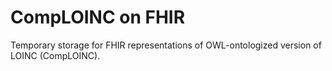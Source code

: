 # CompLOINC on FHIR
Temporary storage for FHIR representations of OWL-ontologized version of LOINC (CompLOINC).

